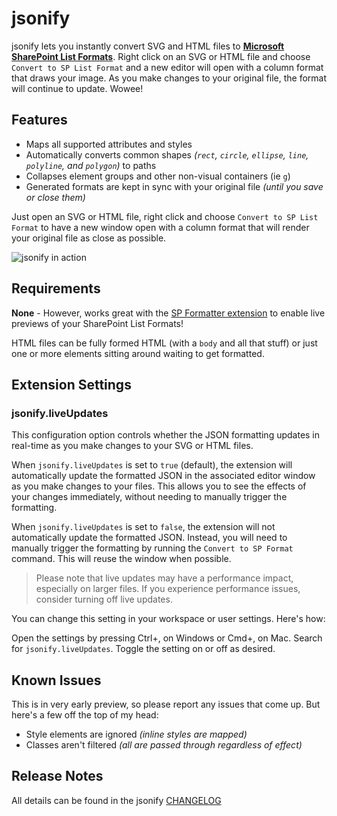# jsonify

jsonify lets you instantly convert SVG and HTML files to [**Microsoft SharePoint List Formats**](https://aka.ms/spdocs-column-formatting). Right click on an SVG or HTML file and choose `Convert to SP List Format` and a new editor will open with a column format that draws your image. As you make changes to your original file, the format will continue to update. Wowee!

## Features

- Maps all supported attributes and styles
- Automatically converts common shapes _(`rect`, `circle`, `ellipse`, `line`, `polyline`, and `polygon`)_ to paths
- Collapses element groups and other non-visual containers (ie `g`)
- Generated formats are kept in sync with your original file _(until you save or close them)_

Just open an SVG or HTML file, right click and choose `Convert to SP List Format` to have a new window open with a column format that will render your original file as close as possible.

![jsonify in action](./assets/jsonify.gif)


## Requirements

**None** - However, works great with the [SP Formatter extension](https://marketplace.visualstudio.com/items?itemName=s-kainet.sp-formatter) to enable live previews of your SharePoint List Formats!

HTML files can be fully formed HTML (with a `body` and all that stuff) or just one or more elements sitting around waiting to get formatted.

## Extension Settings

### jsonify.liveUpdates
This configuration option controls whether the JSON formatting updates in real-time as you make changes to your SVG or HTML files.

When `jsonify.liveUpdates` is set to `true` (default), the extension will automatically update the formatted JSON in the associated editor window as you make changes to your files. This allows you to see the effects of your changes immediately, without needing to manually trigger the formatting.

When `jsonify.liveUpdates` is set to `false`, the extension will not automatically update the formatted JSON. Instead, you will need to manually trigger the formatting by running the `Convert to SP Format` command. This will reuse the window when possible.

> Please note that live updates may have a performance impact, especially on larger files. If you experience performance issues, consider turning off live updates.

You can change this setting in your workspace or user settings. Here's how:

Open the settings by pressing Ctrl+, on Windows or Cmd+, on Mac.
Search for `jsonify.liveUpdates`.
Toggle the setting on or off as desired.

## Known Issues

This is in very early preview, so please report any issues that come up. But here's a few off the top of my head:

- Style elements are ignored _(inline styles are mapped)_
- Classes aren't filtered _(all are passed through regardless of effect)_

## Release Notes

All details can be found in the jsonify [CHANGELOG](https://marketplace.visualstudio.com/items/theChrisKent.jsonify/changelog)